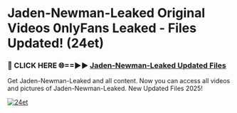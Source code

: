 # Jaden-Newman-Leaked Original Videos 0nlyFans Leaked - Files Updated! (24et)

<h3>🔴 CLICK HERE 🌐==►► <a href="https://tinyurl.com/ehrbuxhb" rel="nofollow">Jaden-Newman-Leaked Updated Files</a></h3>

Get Jaden-Newman-Leaked and all content. Now you can access all videos and pictures of Jaden-Newman-Leaked. New Updated Files 2025!

[![24et](https://i.imgur.com/lVYEuWS.gif)](https://tinyurl.com/ehrbuxhb)
